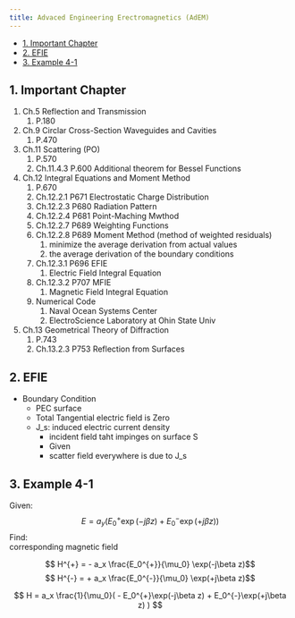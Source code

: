 ```yaml
---
title: Advaced Engineering Erectromagnetics (AdEM)
---
```


- [1. Important Chapter](#1-important-chapter)
- [2. EFIE](#2-efie)
- [3. Example 4-1](#3-example-4-1)

## 1. Important Chapter

1. Ch.5 Reflection and Transmission
   1. P.180
2. Ch.9 Circlar Cross-Section Waveguides and Cavities
   1. P.470
3. Ch.11 Scattering (PO)
   1. P.570
   2. Ch.11.4.3 P.600 Additional theorem for Bessel Functions
4. Ch.12 Integral Equations and Moment Method
   1. P.670
   2. Ch.12.2.1 P671 Electrostatic Charge Distribution
   3. Ch.12.2.3 P680 Radiation Pattern
   4. Ch.12.2.4 P681 Point-Maching Mwthod
   5. Ch.12.2.7 P689 Weighting Functions
   6. Ch.12.2.8 P689 Moment Method (method of weighted residuals)
      1. minimize the average derivation from actual values
      2. the average derivation of the boundary conditions
   7. Ch.12.3.1 P696 EFIE
      1. Electric Field Integral Equation
   8. Ch.12.3.2 P707 MFIE
      1. Magnetic Field Integral Equation
   9. Numerical Code
      1. Naval Ocean Systems Center
      2. ElectroScience Laboratory at Ohin State Univ
5. Ch.13 Geometrical Theory of Diffraction
   1. P.743
   2. Ch.13.2.3 P753 Reflection from Surfaces

## 2. EFIE

- Boundary Condition
  - PEC surface
  - Total Tangential electric field is Zero
  - J_s: induced electric current density
    - incident field taht impinges on surface S
    - Given
    - scatter field everywhere is due to J_s

## 3. Example 4-1

Given:  
$$ E = a_y ( E_0^{+}\exp(-j\beta z) + E_0^{-}\exp(+j\beta z) ) $$
Find:  
corresponding magnetic field

$$ H^{+} = - a_x \frac{E_0^{+}}{\mu_0} \exp(-j\beta z)$$
$$ H^{-} = + a_x \frac{E_0^{-}}{\mu_0} \exp(+j\beta z)$$

$$ H = a_x \frac{1}{\mu_0}( - E_0^{+}\exp(-j\beta z) + E_0^{-}\exp(+j\beta z) ) $$
